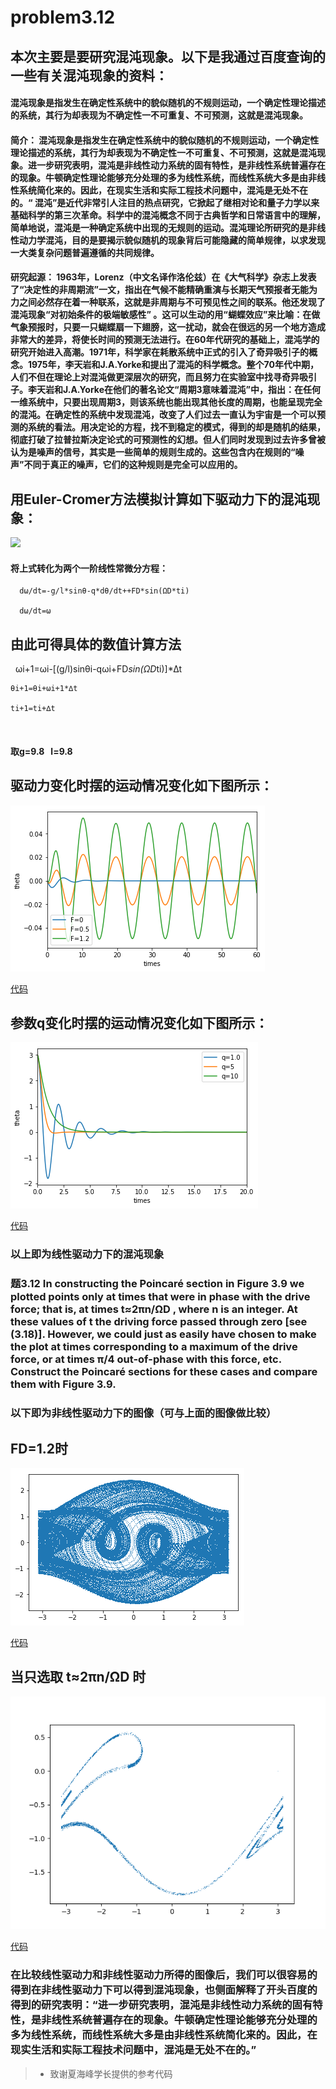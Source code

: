 # problem3.12

## 本次主要是要研究混沌现象。以下是我通过百度查询的一些有关混沌现象的资料：

#### 混沌现象是指发生在确定性系统中的貌似随机的不规则运动，一个确定性理论描述的系统，其行为却表现为不确定性一不可重复、不可预测，这就是混沌现象。

#### 简介： 混沌现象是指发生在确定性系统中的貌似随机的不规则运动，一个确定性理论描述的系统，其行为却表现为不确定性一不可重复、不可预测，这就是混沌现象。进一步研究表明，混沌是非线性动力系统的固有特性，是非线性系统普遍存在的现象。牛顿确定性理论能够充分处理的多为线性系统，而线性系统大多是由非线性系统简化来的。因此，在现实生活和实际工程技术问题中，混沌是无处不在的。“ 混沌”是近代非常引人注目的热点研究，它掀起了继相对论和量子力学以来基础科学的第三次革命。科学中的混沌概念不同于古典哲学和日常语言中的理解，简单地说，混沌是一种确定系统中出现的无规则的运动。混沌理论所研究的是非线性动力学混沌，目的是要揭示貌似随机的现象背后可能隐藏的简单规律，以求发现一大类复杂问题普遍遵循的共同规律。

#### 研究起源： 1963年，Lorenz（中文名译作洛伦兹）在《大气科学》杂志上发表了“决定性的非周期流”一文，指出在气候不能精确重演与长期天气预报者无能为力之间必然存在着一种联系，这就是非周期与不可预见性之间的联系。他还发现了混沌现象“对初始条件的极端敏感性” 。这可以生动的用“蝴蝶效应”来比喻：在做气象预报时，只要一只蝴蝶扇一下翅膀，这一扰动，就会在很远的另一个地方造成非常大的差异，将使长时间的预测无法进行。在60年代研究的基础上，混沌学的研究开始进入高潮。1971年，科学家在耗散系统中正式的引入了奇异吸引子的概念。1975年，李天岩和J.A.Yorke和提出了混沌的科学概念。整个70年代中期，人们不但在理论上对混沌做更深层次的研究，而且努力在实验室中找寻奇异吸引子。李天岩和J.A.Yorke在他们的著名论文“周期3意味着混沌”中，指出：在任何一维系统中，只要出现周期3，则该系统也能出现其他长度的周期，也能呈现完全的混沌。在确定性的系统中发现混沌，改变了人们过去一直认为宇宙是一个可以预测的系统的看法。用决定论的方程，找不到稳定的模式，得到的却是随机的结果，彻底打破了拉普拉斯决定论式的可预测性的幻想。但人们同时发现到过去许多曾被认为是噪声的信号，其实是一些简单的规则生成的。这些包含内在规则的“噪声”不同于真正的噪声，它们的这种规则是完全可以应用的。


## 用Euler-Cromer方法模拟计算如下驱动力下的混沌现象：

![](https://github.com/zhaozhanyi0804/computationalphysics_N2015301020052/blob/master/Homework_7/7-6.jpg)

#### 将上式转化为两个一阶线性常微分方程：
      dω/dt=-g/l*sinθ-q*dθ/dt++FD*sin(ΩD*ti)
      
      dω/dt=ω

## 由此可得具体的数值计算方法

   ωi+1=ωi-[(g/l)sinθi-qωi+FD*sin(ΩD*ti)]*∆t
   
    θi+1=θi+ωi+1*∆t
   
    ti+1=ti+∆t
   
   
 #### 取g=9.8   l=9.8
   
 ## 驱动力变化时摆的运动情况变化如下图所示：
 
 ![](https://github.com/zhangsheng999/1111/blob/master/d.png?raw=true)
 
 [代码](https://github.com/zhangsheng999/1111/blob/master/d.1.txt)
 
 
 
 ## 参数q变化时摆的运动情况变化如下图所示：
 
 ![](https://github.com/zhangsheng999/1111/blob/master/e.png?raw=true)
 
 [代码](https://github.com/zhangsheng999/1111/blob/master/e.1.txt)
 
 
 ### 以上即为线性驱动力下的混沌现象
 
 
 ### 题3.12 In constructing the Poincaré section in Figure 3.9 we plotted points only at times that were in phase with the drive force; that is, at times t≈2πn/ΩD , where n is an integer. At these values of t the driving force passed through zero [see (3.18)]. However, we could just as easily have chosen to make the plot at times corresponding to a maximum of the drive force, or at times π/4  out-of-phase with this force, etc. Construct the Poincaré sections for these cases and compare them with Figure 3.9.
 
 ### 以下即为非线性驱动力下的图像（可与上面的图像做比较）
 ## FD=1.2时
 
 ![](https://github.com/zhangsheng999/1111/blob/master/f.png?raw=true)
 
 
 [代码](https://github.com/zhangsheng999/1111/blob/master/f.1.txt)
 
 
 
 ## 当只选取 t≈2πn/ΩD 时
 
 ![](https://github.com/zhangsheng999/1111/blob/master/g.png?raw=true)
 
 
 [代码](https://github.com/zhangsheng999/1111/blob/master/g.1.txt)
 
 ### 在比较线性驱动力和非线性驱动力所得的图像后，我们可以很容易的得到在非线性驱动力下可以得到混沌现象，也侧面解释了开头百度的得到的研究表明：“进一步研究表明，混沌是非线性动力系统的固有特性，是非线性系统普遍存在的现象。牛顿确定性理论能够充分处理的多为线性系统，而线性系统大多是由非线性系统简化来的。因此，在现实生活和实际工程技术问题中，混沌是无处不在的。”
 
 
 
 > * 致谢夏海峰学长提供的参考代码
 
